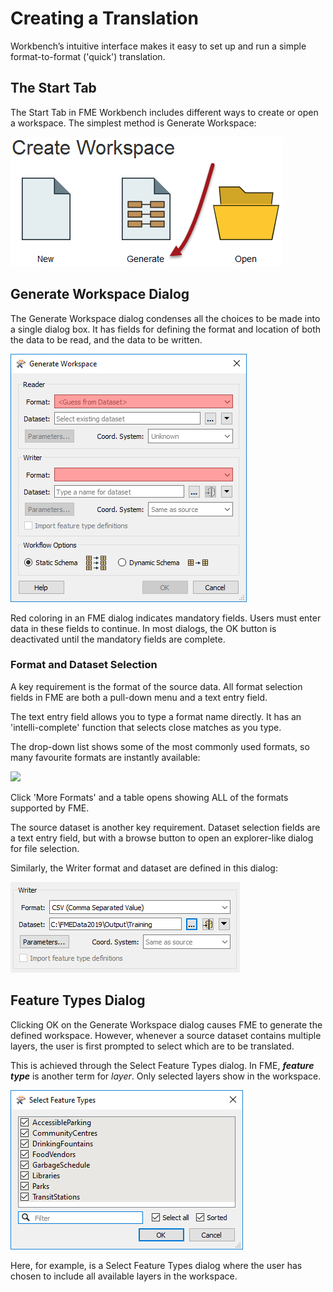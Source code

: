 # Creating a Translation #

Workbench’s intuitive interface makes it easy to set up and run a simple format-to-format ('quick') translation.

## The Start Tab ##
The Start Tab in FME Workbench includes different ways to create or open a workspace. The simplest method is Generate Workspace:

![](./Images/Img1.015.GettingStarted.png)

## Generate Workspace Dialog ##
The Generate Workspace dialog condenses all the choices to be made into a single dialog box. It has fields for defining the format and location of both the data to be read, and the data to be written.

![](./Images/Img1.016.GenerateWorkspaceDialog.png)

Red coloring in an FME dialog indicates mandatory fields. Users must enter data in these fields to continue. In most dialogs, the OK button is deactivated until the mandatory fields are complete.

### Format and Dataset Selection ###

A key requirement is the format of the source data. All format selection fields in FME are both a pull-down menu and a text entry field.

The text entry field allows you to type a format name directly. It has an 'intelli-complete' function that selects close matches as you type.

The drop-down list shows some of the most commonly used formats, so many favourite formats are instantly available:

![](./Images/Img1.017.FormatSelect.png)

Click 'More Formats' and a table opens showing ALL of the formats supported by FME.

The source dataset is another key requirement. Dataset selection fields are a text entry field, but with a browse button to open an explorer-like dialog for file selection.

Similarly, the Writer format and dataset are defined in this dialog:

![](./Images/Img1.017b.WriterDefs.png)

## Feature Types Dialog ##
Clicking OK on the Generate Workspace dialog causes FME to generate the defined workspace. However, whenever a source dataset contains multiple layers, the user is first prompted to select which are to be translated.

This is achieved through the Select Feature Types dialog. In FME, ***feature type*** is another term for *layer*. Only selected layers show in the workspace.

![](./Images/Img1.018.FeatureTypeSelect.png)

Here, for example, is a Select Feature Types dialog where the user has chosen to include all available layers in the workspace.
